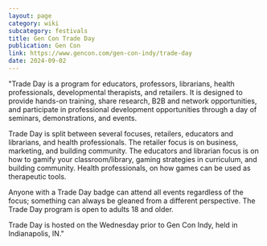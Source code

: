 ```yaml
---
layout: page
category: wiki
subcategory: festivals
title: Gen Con Trade Day
publication: Gen Con
link: https://www.gencon.com/gen-con-indy/trade-day
date: 2024-09-02
---
```


"Trade Day is a program for educators, professors, librarians, health professionals, developmental therapists, and retailers. It is designed to provide hands-on training, share research, B2B and network opportunities, and participate in professional development opportunities through a day of seminars, demonstrations, and events.

Trade Day is split between several focuses, retailers, educators and librarians, and health professionals. The retailer focus is on business, marketing, and building community. The educators and librarian focus is on how to gamify your classroom/library, gaming strategies in curriculum, and building community. Health professionals, on how games can be used as therapeutic tools.

Anyone with a Trade Day badge can attend all events regardless of the focus; something can always be gleaned from a different perspective. The Trade Day program is open to adults 18 and older.

Trade Day is hosted on the Wednesday prior to Gen Con Indy, held in Indianapolis, IN."
